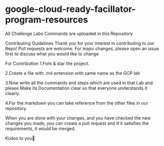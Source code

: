 # google-cloud-ready-facillator-program-resources
All Challenge Labs Commands are uploaded in this Repository

Contributing Guidelines
Thank you for your interest in contributing to our Repo! Pull requests are welcome. For major changes, please open an issue first to discuss what you would like to change

For Contribution
1.Fork & star the project.

2.Create a file with .md extension with same name as the GCP lab

3.Now write all the commands and steps which are used in that Lab and please Make its Documentation clear so that everyone understands it clearly.

4.For the markdown you can take reference from the other files in our repository.

When you are done with your changes, and you have checked the new changes you made, you can create a pull request and if it satisfies the requirements, it would be merged.

Kudos to you🎈

